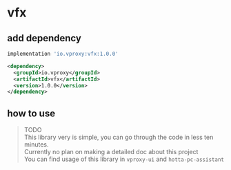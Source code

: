# vfx

## add dependency

```groovy
implementation 'io.vproxy:vfx:1.0.0'
```

```xml
<dependency>
  <groupId>io.vproxy</groupId>
  <artifactId>vfx</artifactId>
  <version>1.0.0</version>
</dependency>
```

## how to use

> TODO  
> This library very is simple, you can go through the code in less ten minutes.  
> Currently no plan on making a detailed doc about this project  
> You can find usage of this library in `vproxy-ui` and `hotta-pc-assistant`  
